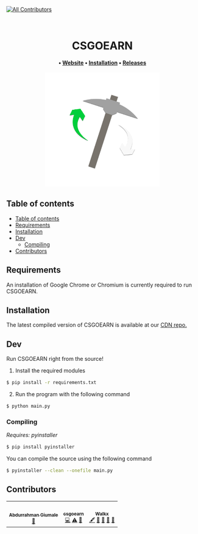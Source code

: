 <!-- ALL-CONTRIBUTORS-BADGE:START - Do not remove or modify this section -->
[![All Contributors](https://img.shields.io/badge/all_contributors-3-orange.svg?style=flat-square)](#contributors-)
<!-- ALL-CONTRIBUTORS-BADGE:END -->
<div align=center>
  <br/>
  <h1>CSGOEARN</h1>
  <strong>
   •
  <a href="https://csgoearn.xyz">Website</a>
   •
  <a href="#installation">Installation</a>
   •
  <a href="https://github.com/CSGOEARN-DEV/cdn/releases">Releases</a>
  </strong>
  <br>
  <br>
  <img height="300" src="/assets/icon.png">
</div>

## Table of contents
- [Table of contents](#table-of-contents)
- [Requirements](#requirements)
- [Installation](#installation)
- [Dev](#dev)
  - [Compiling](#compiling)
- [Contributors](#contributors)

## Requirements
An installation of Google Chrome or Chromium is currently required to run CSGOEARN.


## Installation
The latest compiled version of CSGOEARN is available at our [CDN repo.](https://github.com/CSGOEARN-DEV/cdn/releases/latest)

## Dev
Run CSGOEARN right from the source!

1. Install the required modules
```bash
$ pip install -r requirements.txt
```
2. Run the program with the following command
```bash
$ python main.py
```
### Compiling
_Requires: pyinstaller_
```bash
$ pip install pyinstaller
```

You can compile the source using the following command
```bash
$ pyinstaller --clean --onefile main.py
```

## Contributors
<!-- ALL-CONTRIBUTORS-LIST:START - Do not remove or modify this section -->
<!-- prettier-ignore-start -->
<!-- markdownlint-disable -->
<table>
  <tr>
    <td align="center"><a href="https://github.com/Abdxrrahman"><img src="https://avatars.githubusercontent.com/u/71223870?v=4?s=100" width="100px;" alt=""/><br /><sub><b>Abdurrahman Giumale</b></sub></a><br /><a href="#design-Abdxrrahman" title="Design">🎨</a></td>
    <td align="center"><a href="https://github.com/csgoearn"><img src="https://avatars.githubusercontent.com/u/87618149?v=4?s=100" width="100px;" alt=""/><br /><sub><b>csgoearn</b></sub></a><br /><a href="https://github.com/CSGOEARN-DEV/csgoearn/commits?author=csgoearn" title="Code">💻</a> <a href="https://github.com/CSGOEARN-DEV/csgoearn/commits?author=csgoearn" title="Tests">⚠️</a> <a href="#projectManagement-csgoearn" title="Project Management">📆</a></td>
    <td align="center"><a href="https://walkx.org"><img src="https://avatars.githubusercontent.com/u/71191962?v=4?s=100" width="100px;" alt=""/><br /><sub><b>Walkx</b></sub></a><br /><a href="#content-walkxcode" title="Content">🖋</a> <a href="https://github.com/CSGOEARN-DEV/csgoearn/commits?author=walkxcode" title="Documentation">📖</a> <a href="#projectManagement-walkxcode" title="Project Management">📆</a> <a href="#maintenance-walkxcode" title="Maintenance">🚧</a> <a href="#question-walkxcode" title="Answering Questions">💬</a></td>
  </tr>
</table>

<!-- markdownlint-restore -->
<!-- prettier-ignore-end -->

<!-- ALL-CONTRIBUTORS-LIST:END -->
